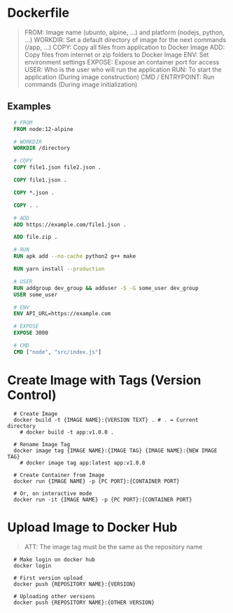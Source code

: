 # Dockerfile

> FROM: Image name (ubunto, alpine, ...) and platform (nodejs, python, ...)
> WORKDIR: Set a default directory of image for the next commands (/app, ...)
> COPY: Copy all files from application to Docker Image
> ADD: Copy files from internet or zip folders to Docker Image
> ENV: Set environment settings
> EXPOSE: Expose an container port for access
> USER: Who is the user who will run the application
> RUN: To start the application (During image construction)
> CMD / ENTRYPOINT: Run commands (During image initialization)

## Examples

```Dockerfile
  # FROM
  FROM node:12-alpine

  # WORKDIR
  WORKDIR /directory

  # COPY
  COPY file1.json file2.json .

  COPY file1.json .

  COPY *.json .

  COPY . .

  # ADD
  ADD https://example.com/file1.json .

  ADD file.zip .

  # RUN
  RUN apk add --no-cache python2 g++ make

  RUN yarn install --production

  # USER
  RUN addgroup dev_group && adduser -S -G some_user dev_group
  USER some_user

  # ENV
  ENV API_URL=https://example.com

  # EXPOSE
  EXPOSE 3000

  # CMD
  CMD ["node", "src/index.js"]
```

# Create Image with Tags (Version Control)

```shell
  # Create Image
  docker build -t {IMAGE NAME}:{VERSION TEXT} . # . = Current directory
    # docker build -t app:v1.0.0 .

  # Rename Image Tag
  docker image tag {IMAGE NAME}:{IMAGE TAG} {IMAGE NAME}:{NEW IMAGE TAG}
    # docker image tag app:latest app:v1.0.0

  # Create Container from Image
  docker run {IMAGE NAME} -p {PC PORT}:{CONTAINER PORT}

  # Or, on interactive mode
  docker run -it {IMAGE NAME} -p {PC PORT}:{CONTAINER PORT}
```

# Upload Image to Docker Hub

> ATT: The image tag must be the same as the repository name

```shell
  # Make login on docker hub
  docker login

  # First version upload
  docker push {REPOSITORY NAME}:{VERSION}

  # Uploading other versions
  docker push {REPOSITORY NAME}:{OTHER VERSION}
```
